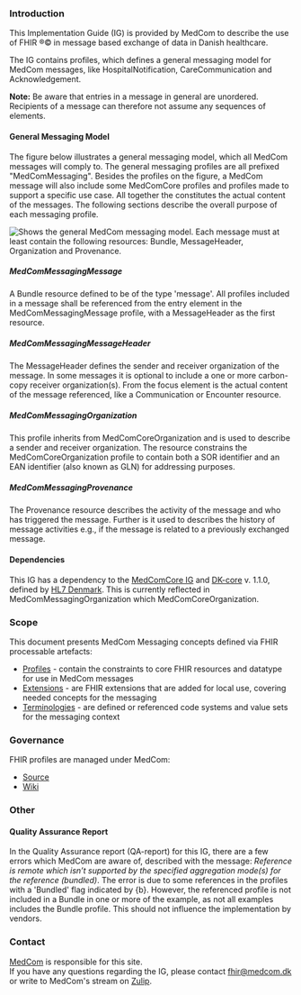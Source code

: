 ### Introduction

This Implementation Guide (IG) is provided by MedCom to describe the use of FHIR &reg;&copy; in message based exchange of data in Danish healthcare.

The IG contains profiles, which defines a general messaging model for MedCom messages, like HospitalNotification, CareCommunication and Acknowledgement. 

__Note:__ Be aware that entries in a message in general are unordered. Recipients of a message can therefore not assume any sequences of elements.

#### General Messaging Model

The figure below illustrates a general messaging model, which all MedCom messages will comply to. The general messaging profiles are all prefixed "MedComMessaging". Besides the profiles on the figure, a MedCom message will also include some MedComCore profiles and profiles made to support a specific use case. All together the constitutes the actual content of the messages. The following sections describe the overall purpose of each messaging profile.

<img alt="Shows the general MedCom messaging model. Each message must at least contain the following resources: Bundle, MessageHeader, Organization and Provenance." src="./MessagingModel.png" style="float:none; display:block; margin-left:auto; margin-right:auto;" />

##### MedComMessagingMessage

A Bundle resource defined to be of the type 'message'. All profiles included in a message shall be referenced from the entry element in the MedComMessagingMessage profile, with a MessageHeader as the first resource. 

##### MedComMessagingMessageHeader

The MessageHeader defines the sender and receiver organization of the message. In some messages it is optional to include a one or more carbon-copy receiver organization(s). From the focus element is the actual content of the message referenced, like a Communication or Encounter resource. 

##### MedComMessagingOrganization

This profile inherits from MedComCoreOrganization and is used to describe a sender and receiver organization. The resource constrains the MedComCoreOrganization profile to contain both a SOR identifier and an EAN identifier (also known as GLN) for addressing purposes.

##### MedComMessagingProvenance

The Provenance resource describes the activity of the message and who has triggered the message. Further is it used to describes the history of message activities e.g., if the message is related to a previously exchanged message. 

#### Dependencies
This IG has a dependency to the [MedComCore IG](https://build.fhir.org/ig/hl7dk/dk-medcom-core/) and [DK-core](https://hl7.dk/fhir/core/) v. 1.1.0, defined by [HL7 Denmark](https://hl7.dk/). This is currently reflected in MedComMessagingOrganization which MedComCoreOrganization. 

### Scope

This document presents MedCom Messaging concepts defined via FHIR processable artefacts:

* [Profiles](profiles.html) - contain the constraints to core FHIR resources and datatype for use in MedCom messages
* [Extensions](extensions.html) - are FHIR extensions that are added for local use, covering needed concepts for the messaging
* [Terminologies](terminology.html) - are defined or referenced code systems and value sets for the messaging context

### Governance

FHIR profiles are managed under MedCom:

* [Source](https://github.com/hl7dk/dk-medcom)
* [Wiki](https://github.com/hl7dk/dk-medcom)

### Other

#### Quality Assurance Report

In the Quality Assurance report (QA-report) for this IG, there are a few errors which MedCom are aware of, described with the message: _Reference is remote which isn’t supported by the specified aggregation mode(s) for the reference (bundled)_. The error is due to some references in the profiles with a 'Bundled' flag indicated by {b}. However, the referenced profile is not included in a Bundle in one or more of the example, as not all examples includes the Bundle profile. This should not influence the implementation by vendors.

### Contact

[MedCom](https://www.medcom.dk/) is responsible for this site.<br> 
If you have any questions regarding the IG, please contact <fhir@medcom.dk> or write to MedCom's stream on [Zulip](https://chat.fhir.org/#narrow/stream/315677-denmark.2Fmedcom.2FFHIRimplementationErfaGroup).
